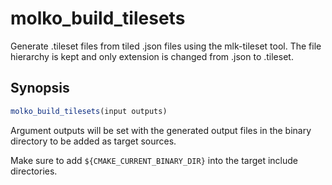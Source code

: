 # molko_build_tilesets

Generate .tileset files from tiled .json files using the mlk-tileset tool.
The file hierarchy is kept and only extension is changed from .json to
.tileset.

## Synopsis

```cmake
molko_build_tilesets(input outputs)
```

Argument outputs will be set with the generated output files in the binary
directory to be added as target sources.

Make sure to add `${CMAKE_CURRENT_BINARY_DIR}` into the target include
directories.

